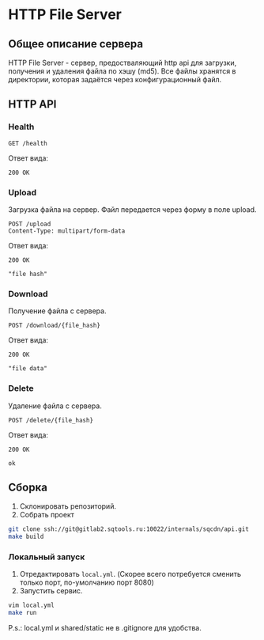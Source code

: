 # HTTP File Server

## Общее описание сервера

HTTP File Server - сервер, предостваляющий http api для загрузки, получения и удаления файла по хэшу (md5).
Все файлы хранятся в директории, которая задаётся через конфигурационный файл.

## HTTP API

### Health

```http
GET /health
```

Ответ вида:

```http
200 OK
```

### Upload

Загрузка файла на сервер. Файл передается через форму в поле upload.

```http
POST /upload
Content-Type: multipart/form-data
```

Ответ вида:

```http
200 OK

"file hash"
```

### Download

Получение файла с сервера.

```http
POST /download/{file_hash}
```

Ответ вида:

```http
200 OK

"file data"
```

### Delete

Удаление файла с сервера.

```http
POST /delete/{file_hash}
```

Ответ вида:

```http
200 OK

ok
```

## Сборка

1. Склонировать репозиторий.
2. Собрать проект

```bash
git clone ssh://git@gitlab2.sqtools.ru:10022/internals/sqcdn/api.git
make build
```

### Локальный запуск

1. Отредактировать `local.yml`. (Скорее всего потребуется сменить только порт, по-умолчанию порт 8080)
2. Запустить сервис.

```bash
vim local.yml
make run
```

P.s.: local.yml и shared/static не в .gitignore для удобства.
